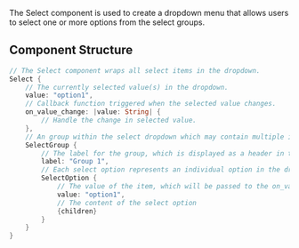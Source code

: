 The Select component is used to create a dropdown menu that allows users to select one or more options from the select groups.

## Component Structure

```rust
// The Select component wraps all select items in the dropdown.
Select {
    // The currently selected value(s) in the dropdown.
    value: "option1",
    // Callback function triggered when the selected value changes.
    on_value_change: |value: String| {
        // Handle the change in selected value.
    },
    // An group within the select dropdown which may contain multiple items.
    SelectGroup {
        // The label for the group, which is displayed as a header in the dropdown.
        label: "Group 1",
        // Each select option represents an individual option in the dropdown.
        SelectOption {
            // The value of the item, which will be passed to the on_value_change callback when selected.
            value: "option1",
            // The content of the select option
            {children}
        }
    }
}
```